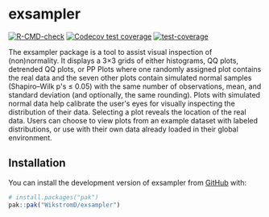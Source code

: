 
<!-- README.md is generated from README.Rmd. Please edit that file -->

# exsampler

<!-- badges: start -->

[![R-CMD-check](https://github.com/WikstromD/exsampler/actions/workflows/R-CMD-check.yaml/badge.svg)](https://github.com/WikstromD/exsampler/actions/workflows/R-CMD-check.yaml)
[![Codecov test
coverage](https://codecov.io/gh/WikstromD/exsampler/graph/badge.svg)](https://app.codecov.io/gh/WikstromD/exsampler)
[![test-coverage](https://github.com/WikstromD/exsampler/actions/workflows/test-coverage.yaml/badge.svg)](https://github.com/WikstromD/exsampler/actions/workflows/test-coverage.yaml)
<!-- badges: end -->

The exsampler package is a tool to assist visual inspection of (non)normality. It displays a 3×3 grids of either histograms, QQ plots, detrended QQ plots, or PP Plots where one randomly assigned plot contains the real data and the seven other plots contain simulated normal samples (Shapiro–Wilk p's ≤ 0.05) with the same number of observations, mean, and standard deviation (and optionally, the same rounding). Plots with simulated normal data help calibrate the user's eyes for visually inspecting the distribution of their data. Selecting a plot reveals the location of the real data. Users can choose to view plots from an example dataset with labeled distributions, or use with their own data already loaded in their global environment.

## Installation

You can install the development version of exsampler from
[GitHub](https://github.com/) with:

``` r
# install.packages("pak")
pak::pak("WikstromD/exsampler")
```

